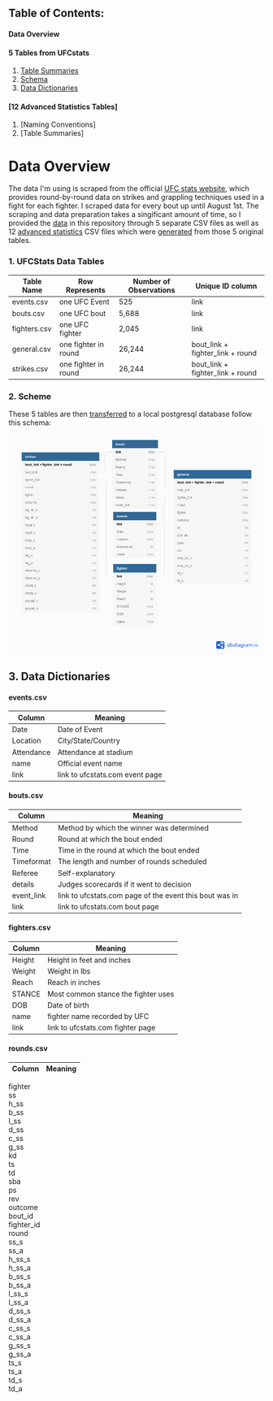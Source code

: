 ## Table of Contents:
#### Data Overview
#### 5 Tables from UFCstats
1. [Table Summaries](https://github.com/mesterhammerfic/match_stats/new/master#ufcstats-data-tables)
2. [Schema](https://github.com/mesterhammerfic/match_stats/new/master#postgresql)
3. [Data Dictionaries](https://github.com/mesterhammerfic/match_stats/new/master#3-data-dictionaries)

#### [12 Advanced Statistics Tables]
1. [Naming Conventions]
2. [Table Summaries]


# Data Overview
The data I'm using is scraped from the official [UFC stats website](http://www.ufcstats.com/statistics/events/completed),
which provides round-by-round data on strikes and grappling techniques used in a fight for each fighter. I scraped data
for every bout up until August 1st. The scraping and data preparation takes a singificant amount of time, so I provided 
the [data](data/ufcstats_data) in this repository through 5 separate CSV files as well as 12 [advanced statistics](data/ufc_stats/advanced_stats) 
CSV files which were [generated](notebooks/01_data_cleaning/07c_advanced_statistics_by_round.ipynb) from those 5 original tables.




### 1. UFCStats Data Tables
Table Name | Row Represents | Number of Observations | Unique ID column
-----------|----------------|------------------------|-----------------
events.csv |one UFC Event   |525                     |link
bouts.csv  |one UFC bout    |5,688                   |link
fighters.csv|one UFC fighter|2,045                   |link
general.csv|one fighter in round|26,244              |bout_link + fighter_link + round
strikes.csv |one fighter in round|26,244              |bout_link + fighter_link + round

### 2. Scheme
These 5 tables are then [transferred](notebooks/01_data_cleaning/00_create_database.ipynb) to a local postgresql database follow this schema:
<img src="schema.png"
align="center"
alt="Markdown Monster icon"
width="600"/>

## 3. Data Dictionaries
#### events.csv
Column|Meaning
------|-------
Date|Date of Event
Location|City/State/Country
Attendance|Attendance at stadium
name|Official event name
link|link to ufcstats.com event page

#### bouts.csv
Column|Meaning
------|-------
Method|Method by which the winner was determined
Round|Round at which the bout ended
Time|Time in the round at which the bout ended
Timeformat|The length and number of rounds scheduled
Referee|Self-explanatory
details|Judges scorecards if it went to decision
event_link|link to ufcstats.com page of the event this bout was in
link|link to ufcstats.com bout page

#### fighters.csv
Column|Meaning
------|-------
Height|Height in feet and inches
Weight|Weight in lbs
Reach |Reach in inches
STANCE|Most common stance the fighter uses
DOB|Date of birth
name|fighter name recorded by UFC
link|link to ufcstats.com fighter page

#### rounds.csv
Column|Meaning
------|-------
fighter     
ss          
h_ss        
b_ss        
l_ss        
d_ss        
c_ss        
g_ss        
kd          
ts          
td          
sba         
ps          
rev         
outcome     
bout_id     
fighter_id  
round       
ss_s        
ss_a        
h_ss_s      
h_ss_a       
b_ss_s       
b_ss_a       
l_ss_s       
l_ss_a       
d_ss_s       
d_ss_a       
c_ss_s       
c_ss_a       
g_ss_s       
g_ss_a       
ts_s         
ts_a         
td_s         
td_a         

